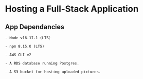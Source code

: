 # Hosting a Full-Stack Application

## App Dependancies

```
- Node v16.17.1 (LTS)

- npm 8.15.0 (LTS) 

- AWS CLI v2

- A RDS database running Postgres.

- A S3 bucket for hosting uploaded pictures.

```